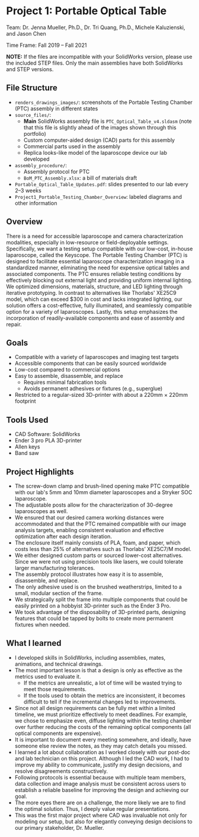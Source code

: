 # Project 1: Portable Optical Table

Team: Dr. Jenna Mueller, Ph.D., Dr. Tri Quang, Ph.D., Michele Kaluzienski, and Jason Chen

Time Frame: Fall 2019 – Fall 2021

**NOTE:** If the files are incompatible with your SolidWorks version, please use the included STEP files. Only the main assemblies have both SolidWorks and STEP versions.

## File Structure

- `renders_drawings_images/`: screenshots of the Portable Testing Chamber (PTC) assembly in different states
- `source_files/`:
  - **Main** SolidWorks assembly file is `PTC_Optical_Table_v4.sldasm` (note that this file is slightly ahead of the images shown through this portfolio)
  - Custom computer-aided design (CAD) parts for this assembly
  - Commercial parts used in the assembly
  - Replica looks-like model of the laparoscope device our lab developed
- `assembly_procedure/`:
  - Assembly protocol for PTC
  - `BoM_PTC_Assembly.xlsx`: a bill of materials draft
- `Portable_Optical_Table_Updates.pdf`: slides presented to our lab every 2–3 weeks
- `Project1_Portable_Testing_Chamber_Overview`: labeled diagrams and other information

## Overview

There is a need for accessible laparoscope and camera characterization modalities, especially in low-resource or field-deployable settings. Specifically, we want a testing setup compatible with our low-cost, in-house laparoscope, called the Keyscope. The Portable Testing Chamber (PTC) is designed to facilitate essential laparoscope characterization imaging in a standardized manner, eliminating the need for expensive optical tables and associated components. The PTC ensures reliable testing conditions by effectively blocking out external light and providing uniform internal lighting. We optimized dimensions, materials, structure, and LED lighting through iterative prototyping. In contrast to alternatives like Thorlabs' XE25C9 model, which can exceed $300 in cost and lacks integrated lighting, our solution offers a cost-effective, fully illuminated, and seamlessly compatible option for a variety of laparoscopes. Lastly, this setup emphasizes the incorporation of readily-available components and ease of assembly and repair.

## Goals

- Compatible with a variety of laparoscopes and imaging test targets
- Accessible components that can be easily sourced worldwide
- Low-cost compared to commercial options
- Easy to assemble, disassemble, and replace
  - Requires minimal fabrication tools
  - Avoids permanent adhesives or fixtures (e.g., superglue)
- Restricted to a regular-sized 3D-printer with about a 220mm × 220mm footprint

## Tools Used

- CAD Software: SolidWorks
- Ender 3 pro PLA 3D-printer
- Allen keys
- Band saw

## Project Highlights

- The screw-down clamp and brush-lined opening make PTC compatible with our lab's 5mm and 10mm diameter laparoscopes and a Stryker SOC laparoscope.
- The adjustable posts allow for the characterization of 30-degree laparoscopes as well.
- We ensured that our desired camera working distances were accommodated and that the PTC remained compatible with our image analysis targets, enabling consistent evaluation and effective optimization after each design iteration.
- The enclosure itself mainly consists of PLA, foam, and paper, which costs less than 25% of alternatives such as Thorlabs’ XE25C7/M model.
- We either designed custom parts or sourced lower-cost alternatives. Since we were not using precision tools like lasers, we could tolerate larger manufacturing tolerances.
- The assembly protocol illustrates how easy it is to assemble, disassemble, and replace.
- The only adhesive used is on the brushed weatherstrips, limited to a small, modular section of the frame.
- We strategically split the frame into multiple components that could be easily printed on a hobbyist 3D-printer such as the Ender 3 Pro.
- We took advantage of the disposability of 3D-printed parts, designing features that could be tapped by bolts to create more permanent fixtures when needed.

## What I learned

- I developed skills in SolidWorks, including assemblies, mates, animations, and technical drawings.
- The most important lesson is that a design is only as effective as the metrics used to evaluate it.
  - If the metrics are unrealistic, a lot of time will be wasted trying to meet those requirements.
  - If the tools used to obtain the metrics are inconsistent, it becomes difficult to tell if the incremental changes led to improvements.
- Since not all design requirements can be fully met within a limited timeline, we must prioritize effectively to meet deadlines. For example, we chose to emphasize even, diffuse lighting within the testing chamber over further reducing the costs of the remaining optical components (all optical components are expensive).
- It is important to document every meeting somewhere, and ideally, have someone else review the notes, as they may catch details you missed.
- I learned a lot about collaboration as I worked closely with our post-doc and lab technician on this project. Although I led the CAD work, I had to improve my ability to communicate, justify my design decisions, and resolve disagreements constructively.
- Following protocols is essential because with multiple team members, data collection and image analysis must be consistent across users to establish a reliable baseline for improving the design and achieving our goal.
- The more eyes there are on a challenge, the more likely we are to find the optimal solution. Thus, I deeply value regular presentations.
- This was the first major project where CAD was invaluable not only for modeling our setup, but also for elegantly conveying design decisions to our primary stakeholder, Dr. Mueller.
